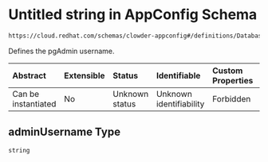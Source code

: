 # Untitled string in AppConfig Schema

```txt
https://cloud.redhat.com/schemas/clowder-appconfig#/definitions/DatabaseConfig/properties/adminUsername
```

Defines the pgAdmin username.

| Abstract            | Extensible | Status         | Identifiable            | Custom Properties | Additional Properties | Access Restrictions | Defined In                                                   |
| :------------------ | :--------- | :------------- | :---------------------- | :---------------- | :-------------------- | :------------------ | :----------------------------------------------------------- |
| Can be instantiated | No         | Unknown status | Unknown identifiability | Forbidden         | Allowed               | none                | [schema.json*](../../out/schema.json "open original schema") |

## adminUsername Type

`string`
